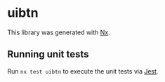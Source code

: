 # uibtn

This library was generated with [Nx](https://nx.dev).

## Running unit tests

Run `nx test uibtn` to execute the unit tests via [Jest](https://jestjs.io).
